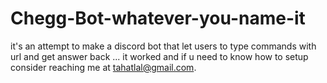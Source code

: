 # Chegg-Bot-whatever-you-name-it
it's an attempt to make a discord bot that let users to type commands with url and get answer back ... it worked and if u need to know how to setup consider reaching me at tahatlal@gmail.com.
